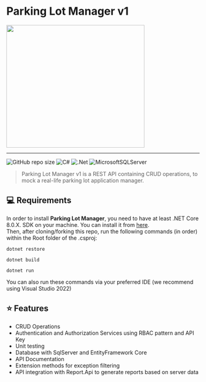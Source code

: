 <h1>Parking Lot Manager v1</h1>

  <img src="https://i.imgur.com/NHqb0Pm.png" width="360px" height="320px" />
<hr>

![GitHub repo size](https://img.shields.io/github/repo-size/matheusarb/ParkingLotManager?style=for-the-badge)
![C#](https://img.shields.io/badge/c%23-%23239120.svg?style=for-the-badge&logo=csharp&logoColor=white)
![.Net](https://img.shields.io/badge/.NET-5C2D91?style=for-the-badge&logo=.net&logoColor=white)
![MicrosoftSQLServer](https://img.shields.io/badge/Microsoft%20SQL%20Server-CC2927?style=for-the-badge&logo=microsoft%20sql%20server&logoColor=white)

> Parking Lot Manager v1 is a REST API containing CRUD operations, to mock a real-life parking lot application manager.


## 💻 Requirements
In order to install <b>Parking Lot Manager</b>, you need to have at least .NET Core 8.0.X. SDK on your machine. You can install it from <a href="https://dotnet.microsoft.com/en-us/download/dotnet" target="_blank">here</a>.<br>
Then, after cloning/forking this repo, run the following commands (in order) within the Root folder of the .csproj:
```
dotnet restore
```
```
dotnet build
```
```
dotnet run
```
You can also run these commands via your preferred IDE (we recommend using Visual Studio 2022)

## :star: Features

+ CRUD Operations
+ Authentication and Authorization Services using RBAC pattern and API Key
+ Unit testing 
+ Database with SqlServer and EntityFramework Core 
+ API Documentation
+ Extension methods for exception filtering
+ API integration with Report.Api to generate reports based on server data



